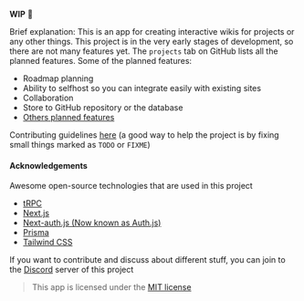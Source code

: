 **WIP** 🚧

Brief explanation: This is an app for creating interactive wikis for projects or any other things. This project is in the very early stages of development, so there are not many features yet. The `projects` tab on GitHub lists all the planned features. Some of the planned features:

- Roadmap planning
- Ability to selfhost so you can integrate easily with existing sites
- Collaboration
- Store to GitHub repository or the database
- [Others planned features](https://github.com/users/LukaHietala/projects/9?query=is%3Aopen+sort%3Aupdated-desc)

Contributing guidelines [here](https://github.com/LukaHietala/create-wiki/blob/main/CONTRIBUTING.md) (a good way to help the project is by fixing small things marked as `TODO` or `FIXME`)

#### Acknowledgements

Awesome open-source technologies that are used in this project

- [tRPC](https://trpc.io/)
- [Next.js](https://nextjs.org/)
- [Next-auth.js (Now known as Auth.js)](https://next-auth.js.org/)
- [Prisma](https://www.prisma.io/)
- [Tailwind CSS](https://tailwindcss.com/)

If you want to contribute and discuss about different stuff, you can join to the [Discord](https://discord.gg/Cb5XdXYSJh) server of this project

> This app is licensed under the [MIT license](https://github.com/LukaHietala/create-wiki/blob/main/LICENSE)
